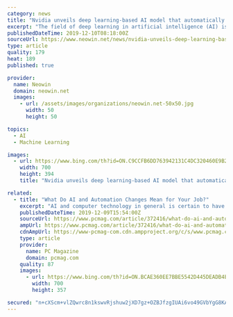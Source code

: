 ```yaml
---
category: news
title: "Nvidia unveils deep learning-based AI model that automatically choreographs music"
excerpt: "The field of deep learning in artificial intelligence (AI) is one in which advancements are continuously being made. Nvidia has conducted various researches in this regard in the recent past. Earlier this month, the firm teamed up with Hackster to introduce the AI at the Edge challenge. Participants in the upcoming challenge were noted to be ..."
publishedDateTime: 2019-12-10T08:18:00Z
sourceUrl: https://www.neowin.net/news/nvidia-unveils-deep-learning-based-ai-model-that-automatically-choreographs-music
type: article
quality: 179
heat: 189
published: true

provider:
  name: Neowin
  domain: neowin.net
  images:
    - url: /assets/images/organizations/neowin.net-50x50.jpg
      width: 50
      height: 50

topics:
  - AI
  - Machine Learning

images:
  - url: https://www.bing.com/th?id=ON.C9CCFB6DD763942131C4DC320460E9B2
    width: 700
    height: 394
    title: "Nvidia unveils deep learning-based AI model that automatically choreographs music"

related:
  - title: "What Do AI and Automation Changes Mean for Your Job?"
    excerpt: "AI and computer technology in general is certain to have a huge impact on the future of work, and rather than replacing jobs, technology is much more likely to change them. But the big concern is not the quantity of jobs, but rather the quality of the jobs in the future, particularly for less educated workers. That was the big message from MIT ..."
    publishedDateTime: 2019-12-09T15:54:00Z
    sourceUrl: https://www.pcmag.com/article/372416/what-do-ai-and-automation-changes-mean-for-your-job
    ampUrl: https://www.pcmag.com/article/372416/what-do-ai-and-automation-changes-mean-for-your-job?amp=1
    cdnAmpUrl: https://www-pcmag-com.cdn.ampproject.org/c/s/www.pcmag.com/article/372416/what-do-ai-and-automation-changes-mean-for-your-job?amp=1
    type: article
    provider:
      name: PC Magazine
      domain: pcmag.com
    quality: 87
    images:
      - url: https://www.bing.com/th?id=ON.BCAE360EE7BBE5542D445DEADB4E7F52
        width: 700
        height: 357

secured: "n+cXScm+vlZQwrc8n1kswvRjshuw2jXD7gz+OZBJfzgIUAi6vo49GVbYgG8KAbGZ4QLK+Uur+JFJOPQ0BE0NjYr8TrGijy6cUhxd1yKbq9EHqlRYpAu60Q2uOpSLRF8xTzxQviuIsyePEVCGrB6fbZqLa9ZEj23Pm2kQpv4s89ANaTpHGXpeI2XOmE6O8pLahzZq+4xQcCwjKOV9/Qp+m7VBFACso3sq9JmB5Tq3lg9Z6nQ0c48o2XWdbD52f5VkdhhgpKysmJqYzShBG8RM2G45jAqy1aHzh5t+aQn8wR4=;wimvTK0YW5jc/Ef/Lb2cbQ=="
---
```


